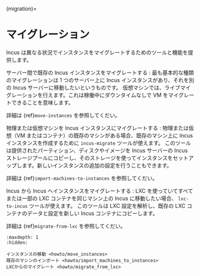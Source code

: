(migration)=
# マイグレーション

Incus は異なる状況でインスタンスをマイグレートするためのツールと機能を提供します。

サーバー間で既存の Incus インスタンスをマイグレートする
: 最も基本的な種類のマイグレーションは 1 つのサーバー上に Incus インスタンスがあり、それを別の Incus サーバーに移動したいというものです。
  仮想マシンでは、ライブマイグレーションを行えます。これは稼働中にダウンタイムなしで VM をマイグレートできることを意味します。

  詳細は {ref}`move-instances` を参照してくだい。

物理または仮想マシンを Incus インスタンスにマイグレートする
: 物理または仮想（VM またはコンテナ）の既存のマシンがある場合、既存のマシン上に Incus インスタンスを作成するために `incus-migrate` ツールが使えます。
  このツールは提供されたパーティション、ディスクやイメージを Incus サーバーの Incus ストレージプールにコピーし、そのストレージを使ってインスタンスをセットアップします。新しいインスタンスの追加の設定を行うこともできます。

  詳細は {ref}`import-machines-to-instances` を参照してくだい。

Incus から Incus へインスタンスをマイグレートする
: LXC を使っていてすべてまたは一部の LXC コンテナを同じマシン上の Incus に移動したい場合、 `lxc-to-incus` ツールが使えます。
  このツールは LXC 設定を解析し、既存の LXC コンテナのデータと設定を新しい Incus コンテナにコピーします。

  詳細は {ref}`migrate-from-lxc` を参照してくだい。

```{toctree}
:maxdepth: 1
:hidden:

インスタンスの移動 <howto/move_instances>
既存のマシンのインポート <howto/import_machines_to_instances>
LXCからのマイグレート <howto/migrate_from_lxc>
```
